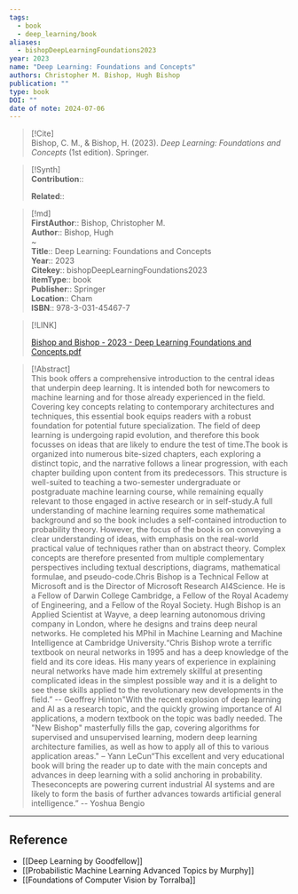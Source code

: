 ```yaml
---
tags:
  - book
  - deep_learning/book
aliases:
  - bishopDeepLearningFoundations2023
year: 2023
name: "Deep Learning: Foundations and Concepts"
authors: Christopher M. Bishop, Hugh Bishop
publication: ""
type: book
DOI: ""
date of note: 2024-07-06
---
```


> [!Cite]  
> Bishop, C. M., & Bishop, H. (2023). _Deep Learning: Foundations and Concepts_ (1st edition). Springer.

>[!Synth]  
>**Contribution**::  
>  
>**Related**::   
>  
  
>[!md]  
> **FirstAuthor**:: Bishop, Christopher M.  
> **Author**:: Bishop, Hugh  
~  
> **Title**:: Deep Learning: Foundations and Concepts  
> **Year**:: 2023  
> **Citekey**:: bishopDeepLearningFoundations2023  
> **itemType**:: book  
> **Publisher**:: Springer  
> **Location**:: Cham  
> **ISBN**:: 978-3-031-45467-7  

> [!LINK]  
> 
> [Bishop and Bishop - 2023 - Deep Learning Foundations and Concepts.pdf](file:///home/lukexie/Documents/Papers/storage/3T2PDGFD/Bishop%20and%20Bishop%20-%202023%20-%20Deep%20Learning%20Foundations%20and%20Concepts.pdf) 
>  

> [!Abstract]  
> This book offers a comprehensive introduction to the central ideas that underpin deep learning. It is intended both for newcomers to machine learning and for those already experienced in the field. Covering key concepts relating to contemporary architectures and techniques, this essential book equips readers with a robust foundation for potential future specialization. The field of deep learning is undergoing rapid evolution, and therefore this book focusses on ideas that are likely to endure the test of time.The book is organized into numerous bite-sized chapters, each exploring a distinct topic, and the narrative follows a linear progression, with each chapter building upon content from its predecessors. This structure is well-suited to teaching a two-semester undergraduate or postgraduate machine learning course, while remaining equally relevant to those engaged in active research or in self-study.A full understanding of machine learning requires some mathematical background and so the book includes a self-contained introduction to probability theory. However, the focus of the book is on conveying a clear understanding of ideas, with emphasis on the real-world practical value of techniques rather than on abstract theory. Complex concepts are therefore presented from multiple complementary perspectives including textual descriptions, diagrams, mathematical formulae, and pseudo-code.Chris Bishop is a Technical Fellow at Microsoft and is the Director of Microsoft Research AI4Science. He is a Fellow of Darwin College Cambridge, a Fellow of the Royal Academy of Engineering, and a Fellow of the Royal Society. Hugh Bishop is an Applied Scientist at Wayve, a deep learning autonomous driving company in London, where he designs and trains deep neural networks. He completed his MPhil in Machine Learning and Machine Intelligence at Cambridge University.“Chris Bishop wrote a terrific textbook on neural networks in 1995 and has a deep knowledge of the field and its core ideas. His many years of experience in explaining neural networks have made him extremely skillful at presenting complicated ideas in the simplest possible way and it is a delight to see these skills applied to the revolutionary new developments in the field.” -- Geoffrey Hinton"With the recent explosion of deep learning and AI as a research topic, and the quickly growing importance of AI applications, a modern textbook on the topic was badly needed. The "New Bishop" masterfully fills the gap, covering algorithms for supervised and unsupervised learning, modern deep learning architecture families, as well as how to apply all of this to various application areas." – Yann LeCun“This excellent and very educational book will bring the reader up to date with the main concepts and advances in deep learning with a solid anchoring in probability. Theseconcepts are powering current industrial AI systems and are likely to form the basis of further advances towards artificial general intelligence.” -- Yoshua Bengio  

-----
## Reference

- [[Deep Learning by Goodfellow]]
- [[Probabilistic Machine Learning Advanced Topics by Murphy]]
- [[Foundations of Computer Vision by Torralba]]

